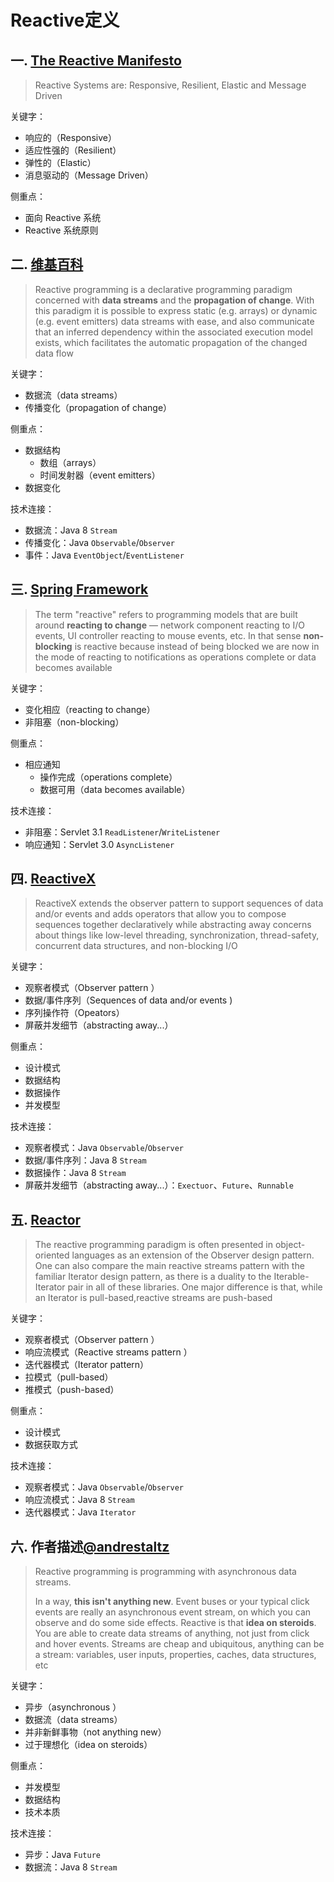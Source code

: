 # Reactive定义

## 一. [The Reactive Manifesto](https://www.reactivemanifesto.org/)
> Reactive Systems are: Responsive, Resilient, Elastic and Message Driven

关键字：
* 响应的（Responsive）
* 适应性强的（Resilient）
* 弹性的（Elastic）
* 消息驱动的（Message Driven）

侧重点：
* 面向 Reactive 系统
* Reactive 系统原则

## 二. [维基百科](https://en.wikipedia.org/wiki/Reactive_programming)
> Reactive programming is a declarative programming paradigm concerned with **data streams** and the **propagation of change**.
 With this paradigm it is possible to express static (e.g. arrays) or dynamic (e.g. event emitters) data streams with ease, 
 and also communicate that an inferred dependency within the associated execution model exists, 
 which facilitates the automatic propagation of the changed data flow

关键字：
* 数据流（data streams）
* 传播变化（propagation of change）

侧重点：
* 数据结构
    * 数组（arrays）
    * 时间发射器（event emitters）
* 数据变化

技术连接：
* 数据流：Java 8 `Stream`
* 传播变化：Java `Observable`/`Observer`
* 事件：Java `EventObject`/`EventListener`

## 三. [Spring Framework](https://docs.spring.io/spring/docs/current/spring-framework-reference/web-reactive.html#webflux-why-reactive)
> The term "reactive" refers to programming models that are built around **reacting to change** — network component reacting to I/O events, 
UI controller reacting to mouse events, etc. In that sense **non-blocking** is reactive because instead of being blocked we are now in the mode of reacting to notifications as operations complete or data becomes available

关键字：
* 变化相应（reacting to change）
* 非阻塞（non-blocking）

侧重点：
* 相应通知
    * 操作完成（operations complete）
    * 数据可用（data becomes available）
    
技术连接：
* 非阻塞：Servlet 3.1 `ReadListener`/`WriteListener`
* 响应通知：Servlet 3.0 `AsyncListener`

## 四. [ReactiveX](http://reactivex.io/intro.html)
> ReactiveX extends the observer pattern to support sequences of data and/or events and adds operators 
that allow you to compose sequences together declaratively 
while abstracting away concerns about things like low-level threading, synchronization, thread-safety, concurrent data structures, and non-blocking I/O

关键字：
* 观察者模式（Observer pattern ）
* 数据/事件序列（Sequences of data and/or events )
* 序列操作符（Opeators）
* 屏蔽并发细节（abstracting away...）

侧重点：
* 设计模式
* 数据结构
* 数据操作
* 并发模型

技术连接：
* 观察者模式：Java `Observable`/`Observer`
* 数据/事件序列：Java 8 `Stream`
* 数据操作：Java 8 `Stream`
* 屏蔽并发细节（abstracting away...）：`Exectuor`、`Future`、`Runnable`

## 五. [Reactor](https://projectreactor.io/docs/core/release/reference/)
> The reactive programming paradigm is often presented in object-oriented languages as an extension of the Observer design pattern. One can also compare the main reactive streams pattern with the familiar Iterator design pattern, as there is a duality to the Iterable-Iterator pair in all of these libraries. One major difference is that, while an Iterator is pull-based,reactive streams are push-based

关键字：
* 观察者模式（Observer pattern ）
* 响应流模式（Reactive streams pattern ）
* 迭代器模式（Iterator pattern）
* 拉模式（pull-based）
* 推模式（push-based）

侧重点：
* 设计模式
* 数据获取方式

技术连接：
* 观察者模式：Java `Observable`/`Observer`
* 响应流模式：Java 8 `Stream`
* 迭代器模式：Java  `Iterator`

## 六. 作者描述[@andrestaltz](https://twitter.com/andrestaltz)
> Reactive programming is programming with asynchronous data streams.
> 
> In a way, **this isn't anything new**. Event buses or your typical click events are really an asynchronous event stream, on which you can observe and do some side effects. Reactive is that **idea on steroids**. You are able to create data streams of anything, not just from click and hover events. Streams are cheap and ubiquitous, anything can be a stream: variables, user inputs, properties, caches, data structures, etc

关键字：
* 异步（asynchronous ）
* 数据流（data streams）
* 并非新鲜事物（not anything new）
* 过于理想化（idea on steroids）

侧重点：
* 并发模型
* 数据结构
* 技术本质

技术连接：
* 异步：Java `Future`
* 数据流：Java 8 `Stream`








<comment/>